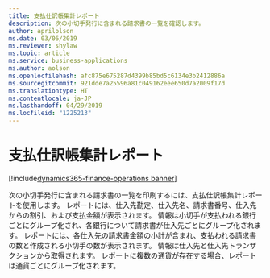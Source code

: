 ```yaml
---
title: 支払仕訳帳集計レポート
description: 次の小切手発行に含まれる請求書の一覧を確認します。
author: aprilolson
ms.date: 03/06/2019
ms.reviewer: shylaw
ms.topic: article
ms.service: business-applications
ms.author: aolson
ms.openlocfilehash: afc875e675287d4399b85bd5c6134e3b2412886a
ms.sourcegitcommit: 921dde7a25596a81c049162eee650d7a2009f17d
ms.translationtype: HT
ms.contentlocale: ja-JP
ms.lasthandoff: 04/29/2019
ms.locfileid: "1225213"
---
```

# <a name="payment-journal-summary-report"></a>支払仕訳帳集計レポート
[!include[dynamics365-finance-operations banner](../includes/dynamics365-finance-operations.md)]


次の小切手発行に含まれる請求書の一覧を印刷するには、支払仕訳帳集計レポートを使用します。 レポートには、仕入先勘定、仕入先名、請求書番号、仕入先からの割引、および支払金額が表示されます。 情報は小切手が支払われる銀行ごとにグループ化され、各銀行について請求書が仕入先ごとにグループ化されます。 レポートには、各仕入先の請求書金額の小計が含まれ、支払われる請求書の数と作成される小切手の数が表示されます。 情報は仕入先と仕入先トランザクションから取得されます。 レポートに複数の通貨が存在する場合、レポートは通貨ごとにグループ化されます。
